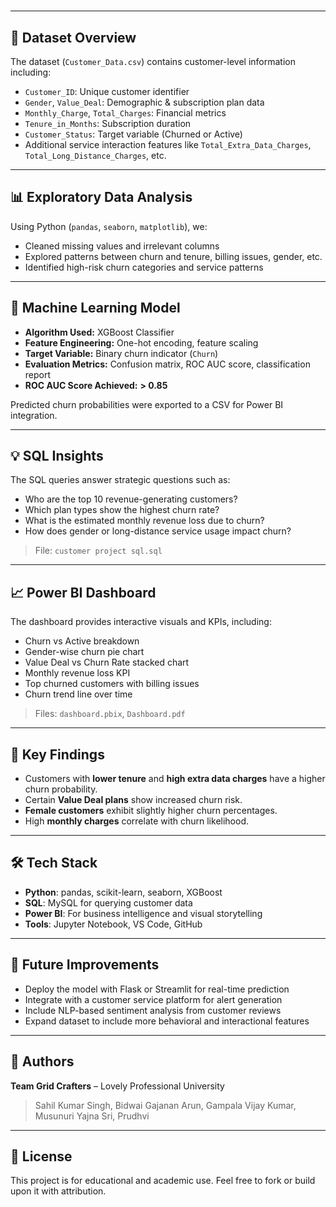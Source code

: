 # 
---

## 🧠 Dataset Overview

The dataset (`Customer_Data.csv`) contains customer-level information including:

- `Customer_ID`: Unique customer identifier  
- `Gender`, `Value_Deal`: Demographic & subscription plan data  
- `Monthly_Charge`, `Total_Charges`: Financial metrics  
- `Tenure_in_Months`: Subscription duration  
- `Customer_Status`: Target variable (Churned or Active)  
- Additional service interaction features like `Total_Extra_Data_Charges`, `Total_Long_Distance_Charges`, etc.

---

## 📊 Exploratory Data Analysis

Using Python (`pandas`, `seaborn`, `matplotlib`), we:
- Cleaned missing values and irrelevant columns  
- Explored patterns between churn and tenure, billing issues, gender, etc.  
- Identified high-risk churn categories and service patterns

---

## 🤖 Machine Learning Model

- **Algorithm Used:** XGBoost Classifier  
- **Feature Engineering:** One-hot encoding, feature scaling  
- **Target Variable:** Binary churn indicator (`Churn`)  
- **Evaluation Metrics:** Confusion matrix, ROC AUC score, classification report  
- **ROC AUC Score Achieved:** **> 0.85**

Predicted churn probabilities were exported to a CSV for Power BI integration.

---

## 💡 SQL Insights

The SQL queries answer strategic questions such as:
- Who are the top 10 revenue-generating customers?
- Which plan types show the highest churn rate?
- What is the estimated monthly revenue loss due to churn?
- How does gender or long-distance service usage impact churn?

> File: `customer project sql.sql`

---

## 📈 Power BI Dashboard

The dashboard provides interactive visuals and KPIs, including:
- Churn vs Active breakdown  
- Gender-wise churn pie chart  
- Value Deal vs Churn Rate stacked chart  
- Monthly revenue loss KPI  
- Top churned customers with billing issues  
- Churn trend line over time

> Files: `dashboard.pbix`, `Dashboard.pdf`

---

## 📌 Key Findings

- Customers with **lower tenure** and **high extra data charges** have a higher churn probability.
- Certain **Value Deal plans** show increased churn risk.
- **Female customers** exhibit slightly higher churn percentages.
- High **monthly charges** correlate with churn likelihood.

---

## 🛠️ Tech Stack

- **Python**: pandas, scikit-learn, seaborn, XGBoost  
- **SQL**: MySQL for querying customer data  
- **Power BI**: For business intelligence and visual storytelling  
- **Tools**: Jupyter Notebook, VS Code, GitHub

---

## 🔮 Future Improvements

- Deploy the model with Flask or Streamlit for real-time prediction
- Integrate with a customer service platform for alert generation
- Include NLP-based sentiment analysis from customer reviews
- Expand dataset to include more behavioral and interactional features

---

## 🙌 Authors

**Team Grid Crafters** – Lovely Professional University  
> Sahil Kumar Singh, Bidwai Gajanan Arun, Gampala Vijay Kumar, Musunuri Yajna Sri, Prudhvi

---

## 📜 License

This project is for educational and academic use. Feel free to fork or build upon it with attribution.


